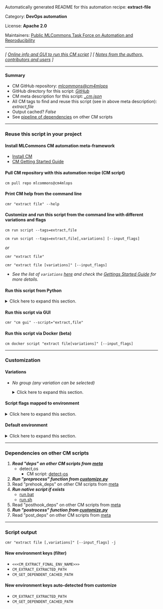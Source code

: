 Automatically generated README for this automation recipe: **extract-file**

Category: **DevOps automation**

License: **Apache 2.0**

Maintainers: [Public MLCommons Task Force on Automation and Reproducibility](https://github.com/mlcommons/ck/blob/master/docs/taskforce.md)

---
*[ [Online info and GUI to run this CM script](https://access.cknowledge.org/playground/?action=scripts&name=extract-file,3f0b76219d004817) ] [ [Notes from the authors, contributors and users](README-extra.md) ]*

---
#### Summary

* CM GitHub repository: *[mlcommons@cm4mlops](https://github.com/mlcommons/cm4mlops/tree/dev)*
* GitHub directory for this script: *[GitHub](https://github.com/mlcommons/cm4mlops/tree/dev/script/extract-file)*
* CM meta description for this script: *[_cm.json](_cm.json)*
* All CM tags to find and reuse this script (see in above meta description): *extract,file*
* Output cached? *False*
* See [pipeline of dependencies](#dependencies-on-other-cm-scripts) on other CM scripts


---
### Reuse this script in your project

#### Install MLCommons CM automation meta-framework

* [Install CM](https://access.cknowledge.org/playground/?action=install)
* [CM Getting Started Guide](https://github.com/mlcommons/ck/blob/master/docs/getting-started.md)

#### Pull CM repository with this automation recipe (CM script)

```cm pull repo mlcommons@cm4mlops```

#### Print CM help from the command line

````cmr "extract file" --help````

#### Customize and run this script from the command line with different variations and flags

`cm run script --tags=extract,file`

`cm run script --tags=extract,file[,variations] [--input_flags]`

*or*

`cmr "extract file"`

`cmr "extract file [variations]" [--input_flags]`


* *See the list of `variations` [here](#variations) and check the [Gettings Started Guide](https://github.com/mlcommons/ck/blob/dev/docs/getting-started.md) for more details.*

#### Run this script from Python

<details>
<summary>Click here to expand this section.</summary>

```python

import cmind

r = cmind.access({'action':'run'
                  'automation':'script',
                  'tags':'extract,file'
                  'out':'con',
                  ...
                  (other input keys for this script)
                  ...
                 })

if r['return']>0:
    print (r['error'])

```

</details>


#### Run this script via GUI

```cmr "cm gui" --script="extract,file"```

#### Run this script via Docker (beta)

`cm docker script "extract file[variations]" [--input_flags]`

___
### Customization


#### Variations

  * *No group (any variation can be selected)*
    <details>
    <summary>Click here to expand this section.</summary>

    * `_keep`
      - Environment variables:
        - *CM_EXTRACT_REMOVE_EXTRACTED*: `no`
      - Workflow:
    * `_no-remove-extracted`
      - Environment variables:
        - *CM_EXTRACT_REMOVE_EXTRACTED*: `no`
      - Workflow:
    * `_path.#`
      - Environment variables:
        - *CM_EXTRACT_FILEPATH*: `#`
      - Workflow:

    </details>


#### Script flags mapped to environment
<details>
<summary>Click here to expand this section.</summary>

* `--extra_folder=value`  &rarr;  `CM_EXTRACT_TO_FOLDER=value`
* `--extract_path=value`  &rarr;  `CM_EXTRACT_PATH=value`
* `--input=value`  &rarr;  `CM_EXTRACT_FILEPATH=value`
* `--to=value`  &rarr;  `CM_EXTRACT_PATH=value`

**Above CLI flags can be used in the Python CM API as follows:**

```python
r=cm.access({... , "extra_folder":...}
```

</details>

#### Default environment

<details>
<summary>Click here to expand this section.</summary>

These keys can be updated via `--env.KEY=VALUE` or `env` dictionary in `@input.json` or using script flags.


</details>

___
### Dependencies on other CM scripts


  1. ***Read "deps" on other CM scripts from [meta](https://github.com/mlcommons/cm4mlops/tree/dev/script/extract-file/_cm.json)***
     * detect,os
       - CM script: [detect-os](https://github.com/mlcommons/cm4mlops/tree/master/script/detect-os)
  1. ***Run "preprocess" function from [customize.py](https://github.com/mlcommons/cm4mlops/tree/dev/script/extract-file/customize.py)***
  1. Read "prehook_deps" on other CM scripts from [meta](https://github.com/mlcommons/cm4mlops/tree/dev/script/extract-file/_cm.json)
  1. ***Run native script if exists***
     * [run.bat](https://github.com/mlcommons/cm4mlops/tree/dev/script/extract-file/run.bat)
     * [run.sh](https://github.com/mlcommons/cm4mlops/tree/dev/script/extract-file/run.sh)
  1. Read "posthook_deps" on other CM scripts from [meta](https://github.com/mlcommons/cm4mlops/tree/dev/script/extract-file/_cm.json)
  1. ***Run "postrocess" function from [customize.py](https://github.com/mlcommons/cm4mlops/tree/dev/script/extract-file/customize.py)***
  1. Read "post_deps" on other CM scripts from [meta](https://github.com/mlcommons/cm4mlops/tree/dev/script/extract-file/_cm.json)

___
### Script output
`cmr "extract file [,variations]" [--input_flags] -j`
#### New environment keys (filter)

* `<<<CM_EXTRACT_FINAL_ENV_NAME>>>`
* `CM_EXTRACT_EXTRACTED_PATH`
* `CM_GET_DEPENDENT_CACHED_PATH`
#### New environment keys auto-detected from customize

* `CM_EXTRACT_EXTRACTED_PATH`
* `CM_GET_DEPENDENT_CACHED_PATH`